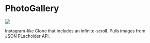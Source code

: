 # PhotoGallery

![](src/photoG.gif)

Instagram-like Clone that includes an infinite-scroll. Pulls images from JSON PLacholder API.
